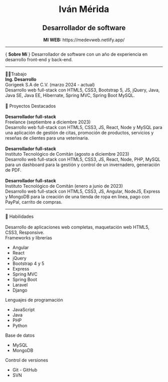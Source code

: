 
<h1 align="center"> Iván Mérida</h1>
<h2 align="center">Desarrollador de software</h2>
<p align="center">
<b> MI WEB:</b> https://medevweb.netlify.app/
</p>
<hr/>
{ <b>Sobre Mí</b> }
Desarrollador de software con un año de experiencia en desarrollo front-end y back-end. 
<hr/>
👨‍💻Trabajo<br/>
<b>Ing. Desarrollo</b><br/>
Gorigeek S.A de C.V. (marzo 2024 - actual)<br/>
Desarrollo web full-stack con HTML5, CSS3, Bootstrap 5, JS, jQuery, Java, Java SE, Java EE, Hibernate, Spring MVC, Spring Boot
MySQL.<br/>
<br/>
🌟 Proyectos Destacados<br/>
<br/>
<b>Desarrollador full-stack</b><br/>
Freelance (septiembre a diciembre 2023)<br/>
Desarrollo web full-stack con HTML5, CSS3, JS, React, Node y MySQL para una
aplicación de gestión de citas, promoción de productos, servicios y reseñas de
clientes para una veterinaria.
<br/>
<br/>
<b>Desarrollador full-stack</b><br/>
Instituto Tecnológico de Comitán (agosto a diciembre 2023)<br/>
Desarrollo web full-stack con HTML5, CSS3, JS, React, Node, PHP, MySQL para un
dashboard para la gestión y control de un invernadero, generación de PDF.<br/>
<br/>
<b>Desarrollador full-stack</b><br/>
Instituto Tecnológico de Comitán (enero a junio de 2023)<br/>
Desarrollo web full-stack con HTML5, CSS3, JS, Angular, NodeJS, Express y MongoDB
para la creación de una tienda de ropa en línea, pago con PayPal, carrito de
compras.<br/>
<hr/>
🚀 Habilidades<br/><br/>
Desarrollo de aplicaciones web completas, maquetación web HTML5, CSS3, Responsive.
<br/>
Frameworks y librerías 
<ul>
  <li>Angular</li>
  <li>React</li>
  <li>jQuery</li>
  <li>Bootstrap 4 y 5</li>
  <li>Express</li>
  <li>Spring MVC</li>
  <li>Spring Boot</li>
  <li>Laravel</li>
  <li>Django</li>
</ul>
Lenguajes de programación 
 <ul>
   <li>
     JavaScript
   </li>
    <li>
      Java
   </li>
    <li>
      PHP
   </li>
   <li>
     Python
   </li>
 </ul>
Base de datos <br/>
<ul>
  <li>MySQL</li>
  <li>MongoDB</li>
</ul>
Control de versiones 
<ul>
  <li>Git - GitHub</li>
  <li>SVN</li>
</ul>





